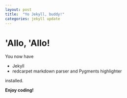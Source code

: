 ```yaml
---
layout: post
title:  "Yo Jekyll, buddy!"
categories: jekyll update
---
```


# 'Allo, 'Allo!

You now have

- Jekyll
- redcarpet markdown parser and Pygments highlighter

installed.

**Enjoy coding!**
